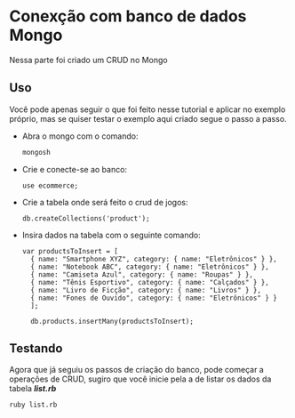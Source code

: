 # Conexção com banco de dados Mongo
Nessa parte foi criado um CRUD no Mongo

## Uso
Você pode apenas seguir o que foi feito nesse tutorial e aplicar no exemplo próprio, mas se quiser testar o exemplo aqui criado segue o passo a passo. 

- Abra o mongo com o comando:
  ``` bash
  mongosh
  ```

- Crie e conecte-se ao banco:
  ``` nosql
  use ecommerce;
  ```
- Crie a tabela onde será feito o crud de jogos:
  ``` nosql
  db.createCollections('product');
  ```
- Insira dados na tabela com o seguinte comando:
  ``` nosql
  var productsToInsert = [
    { name: "Smartphone XYZ", category: { name: "Eletrônicos" } },
    { name: "Notebook ABC", category: { name: "Eletrônicos" } },
    { name: "Camiseta Azul", category: { name: "Roupas" } },
    { name: "Tênis Esportivo", category: { name: "Calçados" } },
    { name: "Livro de Ficção", category: { name: "Livros" } },
    { name: "Fones de Ouvido", category: { name: "Eletrônicos" } }
    ];

    db.products.insertMany(productsToInsert);
  ```


## Testando
 
Agora que já seguiu os passos de criação do banco, pode começar a operações de CRUD, sugiro que você inicie pela a de listar os dados da tabela ***list.rb***
```bash
ruby list.rb